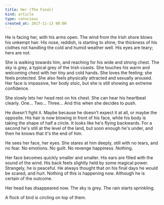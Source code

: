 ```yaml
---
title: Her (The Final)
kind: article
type: conscious
created_at: 2017-11-13 00:00
---
```


He is facing her, with his arms open. The wind from the Irish shore blows his unkempt hair. His nose, reddish, is starting to shine, the thickness of his clothes not handling the cold and humid weather well.  His eyes are teary; hers are not.

She is walking towards him, and reaching for his wide and strong chest. The sky is grey, a typical grey of the Irish coasts. She touches his warm and welcoming chest with her tiny and cold hands. She loves the feeling; she feels protected. She also feels physically attracted and sexually aroused. Her face is impassive, her body stoic, but she is still showing an extreme confidence.

She slowly lets her head rest on his chest. She can hear his heartbeat clearly. One\... Two\... Three\... And this when she decides to push.

He doesn't fight it. Maybe because he doesn't expect it at all, or maybe the opposite. His hair is now blowing in front of his face, while his body is taking the shape of half a circle. It looks like he's flying backwards. For a second he's still at the level of the land, but soon enough he's under, and then he knows that it's the end of him.

He sees her face, her eyes. She stares at him deeply, still with no tears, and no fear. No emotions. No guilt. No revenge happiness. Nothing.

Her face becomes quickly smaller and smaller. His ears are filled with the sound of the wind. His back feels slightly held by some magical power. Strangely, he is peaceful. He always thought that on his final days he would be scared, and hurt. Nothing of this is happening now. Although he is certain of the outcome.

Her head has disappeared now. The sky is grey. The rain starts sprinkling.

A flock of bird is circling on top of them.
